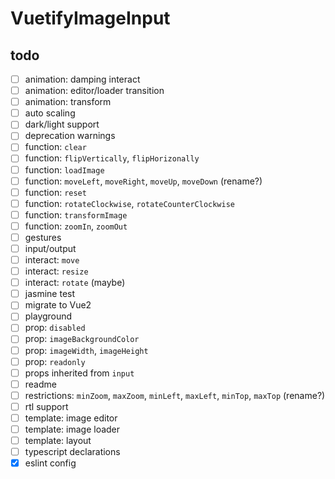 # VuetifyImageInput

## todo

- [ ] animation: damping interact
- [ ] animation: editor/loader transition
- [ ] animation: transform
- [ ] auto scaling
- [ ] dark/light support
- [ ] deprecation warnings
- [ ] function: `clear`
- [ ] function: `flipVertically`, `flipHorizonally`
- [ ] function: `loadImage`
- [ ] function: `moveLeft`, `moveRight`, `moveUp`, `moveDown` (rename?)
- [ ] function: `reset`
- [ ] function: `rotateClockwise`, `rotateCounterClockwise`
- [ ] function: `transformImage`
- [ ] function: `zoomIn`, `zoomOut`
- [ ] gestures
- [ ] input/output
- [ ] interact: `move`
- [ ] interact: `resize`
- [ ] interact: `rotate` (maybe)
- [ ] jasmine test
- [ ] migrate to Vue2
- [ ] playground
- [ ] prop: `disabled`
- [ ] prop: `imageBackgroundColor`
- [ ] prop: `imageWidth`, `imageHeight`
- [ ] prop: `readonly`
- [ ] props inherited from `input`
- [ ] readme
- [ ] restrictions: `minZoom`, `maxZoom`, `minLeft`, `maxLeft`, `minTop`, `maxTop` (rename?)
- [ ] rtl support
- [ ] template: image editor
- [ ] template: image loader
- [ ] template: layout
- [ ] typescript declarations
- [x] eslint config
